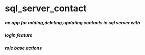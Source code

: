 # sql_server_contact


##### an app for adding,deleting,updating contacts in sql server with 

##### login feature

##### role base actions
